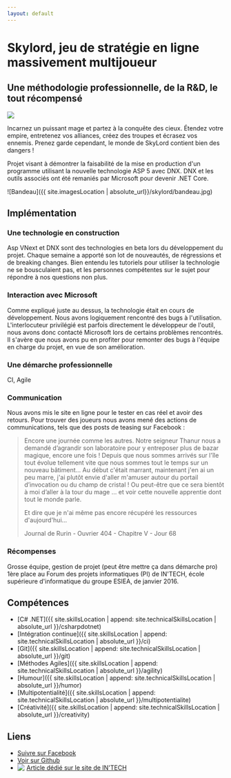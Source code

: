 ```yaml
---
layout: default
---
```


# Skylord, jeu de stratégie en ligne massivement multijoueur

## Une méthodologie professionnelle, de la R&D, le tout récompensé

<img src="{{ site.imagesLocation | absolute_url}}/skylord/Skylord_Logo.png" class="realization-mini"/>

Incarnez un puissant mage et partez à la conquête des cieux.
Étendez votre empire, entretenez vos alliances, créez des troupes et écrasez vos ennemis.
Prenez garde cependant, le monde de SkyLord contient bien des dangers !

Projet visant à démontrer la faisabilité de la mise en production d'un programme utilisant la nouvelle technologie ASP 5 avec DNX. DNX et les outils associés ont été remaniés par Microsoft pour devenir .NET Core.

![Bandeau]({{ site.imagesLocation | absolute_url}}/skylord/bandeau.jpg)

## Implémentation

### Une technologie en construction

Asp VNext et DNX sont des technologies en beta lors du développement du projet. Chaque semaine a apporté son lot de nouveautés, de régressions et de breaking changes. Bien entendu les tutoriels pour utiliser la technologie ne se bousculaient pas, et les personnes compétentes sur le sujet pour répondre à nos questions non plus.

### Interaction avec Microsoft

Comme expliqué juste au dessus, la technologie était en cours de développement. Nous avons logiquement rencontré des bugs à l'utilisation. L'interlocuteur privilégié est parfois directement le développeur de l'outil, nous avons donc contacté Microsoft lors de certains problèmes rencontrés. Il s'avère que nous avons pu en profiter pour remonter des bugs à l'équipe en charge du projet, en vue de son amélioration.

### Une démarche professionnelle

CI, Agile

### Communication

Nous avons mis le site en ligne pour le tester en cas réel et avoir des retours. Pour trouver des joueurs nous avons mené des actions de communications, tels que des posts de teasing sur Facebook :

> Encore une journée comme les autres. Notre seigneur Thanur nous a demandé d’agrandir son laboratoire pour y entreposer plus de bazar magique, encore une fois ! Depuis que nous sommes arrivés sur l'île tout évolue tellement vite que nous sommes tout le temps sur un nouveau bâtiment... Au début c'était marrant, maintenant j'en ai un peu marre, j'ai plutôt envie d'aller m'amuser autour du portail d’invocation ou du champ de cristal ! Ou peut-être que ce sera bientôt à moi d’aller à la tour du mage … et voir cette nouvelle apprentie dont tout le monde parle.
>
> Et dire que je n'ai même pas encore récupéré les ressources d'aujourd'hui...
>
> Journal de Rurin - Ouvrier 404 - Chapitre V - Jour 68

### Récompenses

Grosse équipe, gestion de projet (peut être mettre ça dans démarche pro)
1ère place au Forum des projets informatiques (PI) de IN'TECH, école supérieure d'informatique du groupe ESIEA, de janvier 2016.

## Compétences

* [C# .NET]({{ site.skillsLocation | append: site.technicalSkillsLocation | absolute_url }}/csharpdotnet)
* [Intégration continue]({{ site.skillsLocation | append: site.technicalSkillsLocation | absolute_url }}/ci)
* [Git]({{ site.skillsLocation | append: site.technicalSkillsLocation | absolute_url }}/git)
* [Méthodes Agiles]({{ site.skillsLocation | append: site.technicalSkillsLocation | absolute_url }}/agility)
* [Humour]({{ site.skillsLocation | append: site.technicalSkillsLocation | absolute_url }}/humor)
* [Multipotentialité]({{ site.skillsLocation | append: site.technicalSkillsLocation | absolute_url }}/multipotentialite)
* [Créativité]({{ site.skillsLocation | append: site.technicalSkillsLocation | absolute_url }}/creativity)

## Liens

* <a href="https://www.facebook.com/skylordgame/" target="_blank" class="fab fa-facebook fa-lg"> Suivre sur Facebook</a>
* <a href="https://github.com/ITISkyLord/SkyLord/tree/Asp5" target="_blank" class="fab fa-github fa-lg"> Voir sur Github</a>
* <img src="{{ site.imagesLocation | absolute_url}}/logo_intech.png" style="float: left; margin-right: 5px;"/><a href="https://www.intechinfo.fr/skylord-jeu-video-etudiants-intech/" target="_blank" class="fab fa-lg"> Article dédié sur le site de IN'TECH</a>

